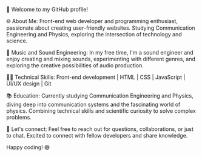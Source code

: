 👋 Welcome to my GitHub profile!

🌐 About Me:
Front-end web developer and programming enthusiast, passionate about creating user-friendly websites. Studying Communication Engineering and Physics, exploring the intersection of technology and science.

🎵 Music and Sound Engineering:
In my free time, I'm a sound engineer and enjoy creating and mixing sounds, experimenting with different genres, and exploring the creative possibilities of audio production.

👨‍💻 Technical Skills:
Front-end development | HTML | CSS | JavaScript | UI/UX design | Git

📚 Education:
Currently studying Communication Engineering and Physics, diving deep into communication systems and the fascinating world of physics. Combining technical skills and scientific curiosity to solve complex problems.

🌟 Let's connect:
Feel free to reach out for questions, collaborations, or just to chat. Excited to connect with fellow developers and share knowledge.

Happy coding! 😄



<!---
Shyar-afrini/Shyar-afrini is a ✨ special ✨ repository because its `README.md` (this file) appears on your GitHub profile.
You can click the Preview link to take a look at your changes.
--->
